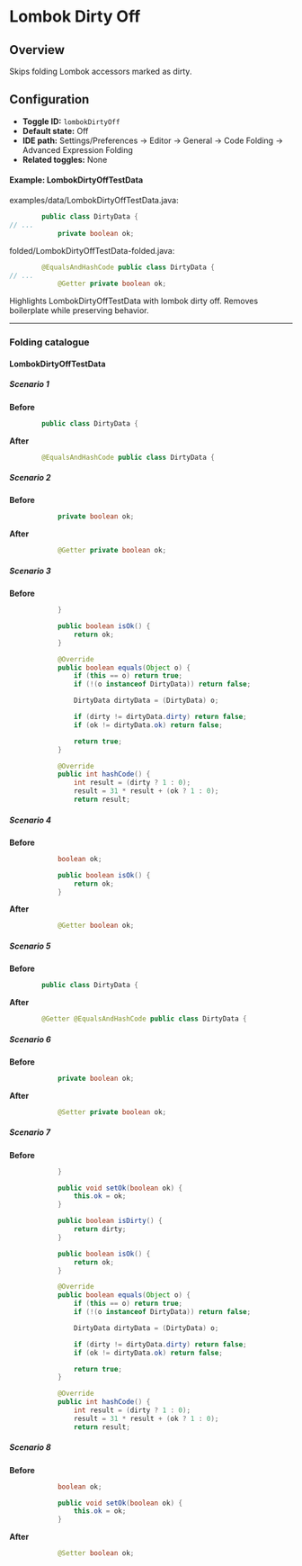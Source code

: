 # Lombok Dirty Off

## Overview

Skips folding Lombok accessors marked as dirty.


## Configuration

- **Toggle ID:** `lombokDirtyOff`
- **Default state:** Off
- **IDE path:** Settings/Preferences → Editor → General → Code Folding → Advanced Expression Folding
- **Related toggles:** None

#### Example: LombokDirtyOffTestData

examples/data/LombokDirtyOffTestData.java:
```java
        public class DirtyData {
// ...
            private boolean ok;
```

folded/LombokDirtyOffTestData-folded.java:
```java
        @EqualsAndHashCode public class DirtyData {
// ...
            @Getter private boolean ok;
```

Highlights LombokDirtyOffTestData with lombok dirty off.
Removes boilerplate while preserving behavior.


---
### Folding catalogue

#### LombokDirtyOffTestData

##### Scenario 1

**Before**
```java
        public class DirtyData {
```

**After**
```java
        @EqualsAndHashCode public class DirtyData {
```


##### Scenario 2

**Before**
```java
            private boolean ok;
```

**After**
```java
            @Getter private boolean ok;
```


##### Scenario 3

**Before**
```java
            }

            public boolean isOk() {
                return ok;
            }

            @Override
            public boolean equals(Object o) {
                if (this == o) return true;
                if (!(o instanceof DirtyData)) return false;

                DirtyData dirtyData = (DirtyData) o;

                if (dirty != dirtyData.dirty) return false;
                if (ok != dirtyData.ok) return false;

                return true;
            }

            @Override
            public int hashCode() {
                int result = (dirty ? 1 : 0);
                result = 31 * result + (ok ? 1 : 0);
                return result;
```


##### Scenario 4

**Before**
```java
            boolean ok;

            public boolean isOk() {
                return ok;
            }
```

**After**
```java
            @Getter boolean ok;
```


##### Scenario 5

**Before**
```java
        public class DirtyData {
```

**After**
```java
        @Getter @EqualsAndHashCode public class DirtyData {
```


##### Scenario 6

**Before**
```java
            private boolean ok;
```

**After**
```java
            @Setter private boolean ok;
```


##### Scenario 7

**Before**
```java
            }

            public void setOk(boolean ok) {
                this.ok = ok;
            }

            public boolean isDirty() {
                return dirty;
            }

            public boolean isOk() {
                return ok;
            }

            @Override
            public boolean equals(Object o) {
                if (this == o) return true;
                if (!(o instanceof DirtyData)) return false;

                DirtyData dirtyData = (DirtyData) o;

                if (dirty != dirtyData.dirty) return false;
                if (ok != dirtyData.ok) return false;

                return true;
            }

            @Override
            public int hashCode() {
                int result = (dirty ? 1 : 0);
                result = 31 * result + (ok ? 1 : 0);
                return result;
```


##### Scenario 8

**Before**
```java
            boolean ok;

            public void setOk(boolean ok) {
                this.ok = ok;
            }
```

**After**
```java
            @Setter boolean ok;
```
